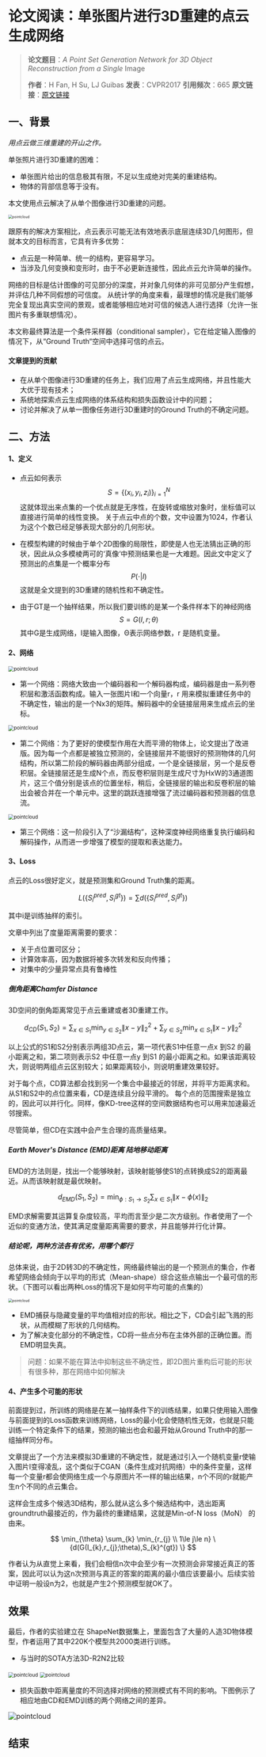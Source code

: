 # 论文阅读：单张图片进行3D重建的点云生成网络

> **论文题目**：*A* *Point* *Set* *Generation* *Network* *for* *3D* *Object* *Reconstruction* *from* *a* *Single* Image
>
> **作者**：H Fan, H Su, LJ Guibas
> **发表**：CVPR2017
> **引用频次**：665
> **原文链接**：[原文链接](https://openaccess.thecvf.com/content_cvpr_2017/papers/Fan_A_Point_Set_CVPR_2017_paper.pdf)

## 一、背景

*用点云做三维重建的开山之作。*

单张照片进行3D重建的困难：

- 单张图片给出的信息极其有限，不足以生成绝对完美的重建结构。
- 物体的背部信息等于没有。

本文使用点云解决了从单个图像进行3D重建的问题。 

<img src="./pointcloud.png" alt="pointcloud" style="zoom: 50%;" />

跟原有的解决方案相比，点云表示可能无法有效地表示底层连续3D几何图形，但就本文的目标而言，它具有许多优势：
- 点云是一种简单、统一的结构，更容易学习。
- 当涉及几何变换和变形时，由于不必更新连接性，因此点云允许简单的操作。

网络的目标是估计图像的可见部分的深度，并对象几何体的非可见部分产生假想，并评估几种不同假想的可信度。 从统计学的角度来看，最理想的情况是我们能够完全复现出真实空间的景观，或者能够相应地对可信的候选人进行选择（允许一张图片有多重联想情况）。

本文称最终算法是一个条件采样器（conditional sampler），它在给定输入图像的情况下，从“Ground Truth“空间中选择可信的点云。

#### 文章提到的贡献

- 在从单个图像进行3D重建的任务上，我们应用了点云生成网络，并且性能大大优于现有技术；
- 系统地探索点云生成网络的体系结构和损失函数设计中的问题；
- 讨论并解决了从单一图像任务进行3D重建时的Ground Truth的不确定问题。

## 二、方法

#### 1、定义

- 点云如何表示
    $$
    	S=\{(x_{i},y_{i},z_{i})\}_{i=1}^{N}
    $$
    这就体现出来点集的一个优点就是无序性，在旋转或缩放对象时，坐标值可以直接进行简单的线性变换。
    关于点云中点的个数，文中设置为1024，作者认为这个个数已经足够表现大部分的几何形状。 

- 在模型构建的时候由于单个2D图像的局限性，即使是人也无法猜出正确的形状，因此从众多模棱两可的‘真像‘中预测结果也是一大难题。因此文中定义了预测出的点集是一个概率分布
	$$
		P( \cdot | I)
	$$
	这就是全文提到的3D重建的随机性和不确定性。
- 由于GT是一个抽样结果，所以我们要训练的是某一个条件样本下的神经网络
	$$
  		S=G(I,r;\theta)
 	$$
 	其中G是生成网络，I是输入图像，Θ表示网络参数，r 是随机变量。

#### 2、网络

<img src="./pointoutnet1.png" alt="pointcloud" style="zoom: 70%;" />

- 第一个网络：网络大致由一个编码器和一个解码器构成，编码器是由一系列卷积层和激活函数构成。输入一张图片I和一个向量r，r 用来模拟重建任务中的不确定性，输出的是一个Nx3的矩阵。解码器中的全链接层用来生成点云的坐标。

<img src="./pointoutnet2.png" alt="pointcloud" style="zoom: 70%;" />

- 第二个网络：为了更好的使模型作用在大而平滑的物体上，论文提出了改进版。因为每一个点都是被独立预测的，全链接层并不能很好的预测物体的几何结构，所以第二阶段的解码器由两部分组成，一个是全链接层，另一个是反卷积层。全链接层还是生成N个点，而反卷积层则是生成尺寸为HxW的3通道图片，这三个值分别是该点的位置坐标，稍后，全链接层的输出和反卷积层的输出会被合并在一个单元中。这里的跳跃连接增强了流过编码器和预测器的信息流。

<img src="./pointoutnet3.png" alt="pointcloud" style="zoom: 70%;" />

- 第三个网络：这一阶段引入了“沙漏结构”，这种深度神经网络重复执行编码和解码操作，从而进一步增强了模型的提取和表达能力。

#### 3、Loss

点云的Loss很好定义，就是预测集和Ground Truth集的距离。

$$
L(\{S_{i}^{pred},S_{i}^{gt}\})=\sum d(\{S_{i}^{pred},S_{i}^{gt}\})
$$

其中i是训练抽样的索引。

文章中列出了度量距离需要的要求：
- 关于点位置可区分； 
- 计算效率高，因为数据将被多次转发和反向传播；
- 对集中的少量异常点具有鲁棒性

##### 倒角距离Chamfer Distance

3D空间的倒角距离常见于点云重建或者3D重建工作。

$$
d_{CD}(S_{1},S_{2})=\sum_{x \in S_{1}} \min_{y \in S_{2}}\left \| x-y \right \| _{2}^{2}+\sum_{y \in S_{2}} \min_{x \in S_{1}}\left \| x-y \right \| _{2}^{2}
$$

以上公式的S1和S2分别表示两组3D点云，第一项代表S1中任意一点x 到S2 的最小距离之和，第二项则表示S2 中任意一点y 到S1 的最小距离之和。如果该距离较大，则说明两组点云区别较大；如果距离较小，则说明重建效果较好。

对于每个点，CD算法都会找到另一个集合中最接近的邻居，并将平方距离求和。从S1和S2中的点位置来看，CD是连续且分段平滑的。 每个点的范围搜索是独立的，因此可以并行化。同样，像KD-tree这样的空间数据结构也可以用来加速最近邻搜索。

尽管简单，但CD在实践中会产生合理的高质量结果。

##### Earth Mover's Distance (EMD)距离 陆地移动距离

EMD的方法则是，找出一个能够映射，该映射能够使S1的点转换成S2的距离最近。从而该映射就是最优映射。

$$
d_{EMD}(S_{1},S_{2})=\min_{\phi :S_{1} \to S_{2}}\sum_{x \in S_{1}}\left \| x-\phi(x) \right \| _{2}
$$

EMD求解需要其运算复杂度较高，平均而言至少是二次方级别。作者使用了一个近似的变通方法，使其满足度量距离需要的要求，并且能够并行化计算。

##### 结论呢，两种方法各有优劣，用哪个都行

总体来说，由于2D转3D的不确定性，网络最终输出的是一个预测点的集合，作者希望网络会倾向于以平均的形式（Mean-shape）综合这些点输出一个最可信的形状。（下图可以看出两种Loss的情况下是如何平均可能的点集的）

<img src="./mean-shape.png" alt="pointcloud" style="zoom: 50%;" />

- EMD捕获与隐藏变量的平均值相对应的形状。相比之下，CD会引起飞溅的形状，从而模糊了形状的几何结构。
- 为了解决变化部分的不确定性，CD将一些点分布在主体外部的正确位置。而EMD明显失真。

> 问题：如果不能在算法中抑制这些不确定性，即2D图片重构后可能的形状有很多种，那在网络中如何解决

#### 4、产生多个可能的形状

前面提到过，所训练的网络是在某一抽样条件下的训练结果，如果只使用输入图像与前面提到的Loss函数来训练网络，Loss的最小化会使随机性无效，也就是只能训练一个特定条件下的结果，预测的输出也会和最开始从Ground Truth中的那一组抽样同分布。

文章提出了一个方法来模拟3D重建的不确定性，就是通过引入一个随机变量r使输入图片I变得凌乱，这个类似于CGAN（条件生成对抗网络）中的条件变量，这样每一个变量r都会使网络生成一个与原图片不一样的输出结果，n个不同的r就能产生n个不同的点云集合。

这样会生成多个候选3D结构，那么就从这么多个候选结构中，选出距离groundtruth最接近的，作为最终的重建结果，这就是Min-of-N loss（MoN） 的由来。

$$
\min_{\theta} \sum_{k} \min_{r_{j} \\ 1\le j\le n} \{d(G(I_{k},r_{j};\theta),S_{k}^{gt}) \}
$$

作者认为从直觉上来看，我们会相信n次中会至少有一次预测会非常接近真正的答案，因此可以认为这n次预测与真正的答案的距离的最小值应该要最小。后续实验中证明一般设n为2，也就是产生2个预测模型就OK了。

## 效果

最后，作者的实验建立在 ShapeNet数据集上，里面包含了大量的人造3D物体模型，作者运用了其中220K个模型共2000类进行训练。

- 与当时的SOTA方法3D-R2N2比较

<img src="./table.png" alt="pointcloud" style="zoom: 70%;" />

<img src="./image.png" alt="pointcloud" style="zoom: 70%;" />

- 损失函数中距离量度的不同选择对网络的预测模式有不同的影响。下图例示了相应地由CD和EMD训练的两个网络之间的差异。

<img src="./loss.png" alt="pointcloud" style="zoom: 100%;" />

## 结束